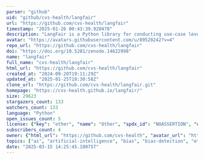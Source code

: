 ```yaml
---
parser: "github"
uid: "github/cvs-health/langfair"
url: "https://github.com/cvs-health/langfair"
timestamp: "2025-01-26 00:43:39.920478"
description: "LangFair is a Python library for conducting use-case level LLM bias and fairness assessments"
avatar: "https://avatars.githubusercontent.com/u/89528242?v=4"
repo_url: "https://github.com/cvs-health/langfair"
doi: "https://doi.org/10.5281/zenodo.14622998"
name: "langfair"
full_name: "cvs-health/langfair"
html_url: "https://github.com/cvs-health/langfair"
created_at: "2024-09-20T19:11:29Z"
updated_at: "2025-01-25T18:30:58Z"
clone_url: "https://github.com/cvs-health/langfair.git"
homepage: "https://cvs-health.github.io/langfair/"
size: 29623
stargazers_count: 133
watchers_count: 133
language: "Python"
open_issues_count: 5
license: {"key": "other", "name": "Other", "spdx_id": "NOASSERTION", "url": null, "node_id": "MDc6TGljZW5zZTA="}
subscribers_count: 4
owner: {"html_url": "https://github.com/cvs-health", "avatar_url": "https://avatars.githubusercontent.com/u/89528242?v=4", "login": "cvs-health", "type": "Organization"}
topics: ["ai", "artificial-intelligence", "bias", "bias-detection", "ethical-ai", "fairness", "fairness-ai", "fairness-ml", "fairness-testing", "large-language-models", "llm", "responsible-ai", "python", "ai-safety", "llm-evaluation", "llm-evaluation-framework", "llm-evaluation-metrics"]
date: "2025-03-15 14:25:45.100757"
---
```

